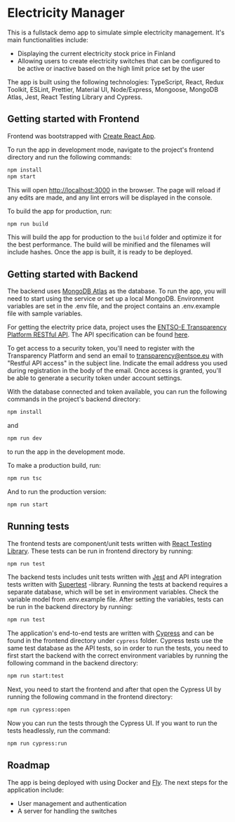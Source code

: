# Electricity Manager

This is a fullstack demo app to simulate simple electricity management. It's main functionalities include:

- Displaying the current electricity stock price in Finland
- Allowing users to create electricity switches that can be configured to be active or inactive based on the high limit price set by the user

The app is built using the following technologies: TypeScript, React, Redux Toolkit, ESLint, Prettier, Material UI, Node/Express, Mongoose, MongoDB Atlas, Jest, React Testing Library and Cypress.

## Getting started with Frontend

Frontend was bootstrapped with [Create React App](https://github.com/facebook/create-react-app).

To run the app in development mode, navigate to the project's frontend directory and run the following commands:

```bash
npm install
npm start
```

This will open [http://localhost:3000](http://localhost:3000) in the browser. The page will reload if any edits are made, and any lint errors will be displayed in the console.

To build the app for production, run:

```bash
npm run build
```

This will build the app for production to the `build` folder and optimize it for the best performance. The build will be minified and the filenames will include hashes. Once the app is built, it is ready to be deployed.

## Getting started with Backend

The backend uses [MongoDB Atlas](https://www.mongodb.com/atlas/database) as the database. To run the app, you will need to start using the service or set up a local MongoDB. Environment variables are set in the .env file, and the project contains an .env.example file with sample variables.

For getting the electrity price data, project uses the [ENTSO-E Transparency Platform RESTful API](https://transparency.entsoe.eu/). The API specification can be found [here](https://transparency.entsoe.eu/content/static_content/Static%20content/web%20api/Guide.html).

To get access to a security token, you'll need to register with the Transparency Platform and send an email to transparency@entsoe.eu with "Restful API access" in the subject line. Indicate the email address you used during registration in the body of the email. Once access is granted, you'll be able to generate a security token under account settings.

With the database connected and token available, you can run the following commands in the project's backend directory:

```bash
npm install
```

and

```bash
npm run dev
```

to run the app in the development mode.

To make a production build, run:

```bash
npm run tsc
```

And to run the production version:

```bash
npm run start
```

## Running tests

The frontend tests are component/unit tests written with [React Testing Library](https://testing-library.com/docs/react-testing-library/intro/). These tests can be run in frontend directory by running:

```bash
npm run test
```

The backend tests includes unit tests written with [Jest](https://jestjs.io/) and API integration tests written with [Supertest](https://www.npmjs.com/package/supertest) -library. Running the tests at backend requires a separate database, which will be set in environment variables. Check the variable model from .env.example file. After setting the variables, tests can be run in the backend directory by running:

```bash
npm run test
```

The application's end-to-end tests are written with [Cypress](https://www.cypress.io/) and can be found in the frontend directory under `cypress` folder. Cypress tests use the same test database as the API tests, so in order to run the tests, you need to first start the backend with the correct environment variables by running the following command in the backend directory:

```bash
npm run start:test
```

Next, you need to start the frontend and after that open the Cypress UI by running the following command in the frontend directory:

```bash
npm run cypress:open
```

Now you can run the tests through the Cypress UI. If you want to run the tests headlessly, run the command:

```bash
npm run cypress:run
```

## Roadmap

The app is being deployed with using Docker and [Fly](https://fly.io/). The next steps for the application include:

- User management and authentication
- A server for handling the switches
